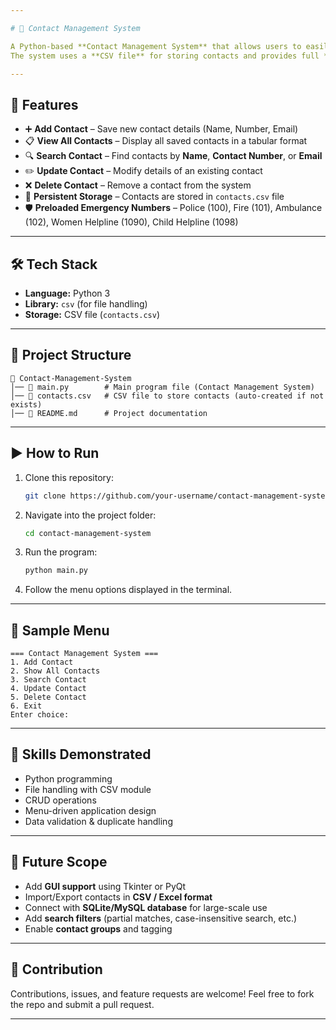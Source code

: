 ```yaml
---

# 📇 Contact Management System

A Python-based **Contact Management System** that allows users to easily manage contacts.
The system uses a **CSV file** for storing contacts and provides full **CRUD operations** (Create, Read, Update, Delete) through a simple menu-driven interface.

---
```


## 🚀 Features

* ➕ **Add Contact** – Save new contact details (Name, Number, Email)
* 📋 **View All Contacts** – Display all saved contacts in a tabular format
* 🔍 **Search Contact** – Find contacts by **Name**, **Contact Number**, or **Email**
* ✏️ **Update Contact** – Modify details of an existing contact
* ❌ **Delete Contact** – Remove a contact from the system
* 💾 **Persistent Storage** – Contacts are stored in `contacts.csv` file
* 🛡️ **Preloaded Emergency Numbers** – Police (100), Fire (101), Ambulance (102), Women Helpline (1090), Child Helpline (1098)

---

## 🛠️ Tech Stack

* **Language:** Python 3
* **Library:** `csv` (for file handling)
* **Storage:** CSV file (`contacts.csv`)

---

## 📂 Project Structure

```
📁 Contact-Management-System
│── 📄 main.py        # Main program file (Contact Management System)
│── 📄 contacts.csv   # CSV file to store contacts (auto-created if not exists)
│── 📄 README.md      # Project documentation
```

---

## ▶️ How to Run

1. Clone this repository:

   ```bash
   git clone https://github.com/your-username/contact-management-system.git
   ```
2. Navigate into the project folder:

   ```bash
   cd contact-management-system
   ```
3. Run the program:

   ```bash
   python main.py
   ```
4. Follow the menu options displayed in the terminal.

---

## 📸 Sample Menu

```
=== Contact Management System ===
1. Add Contact
2. Show All Contacts
3. Search Contact
4. Update Contact
5. Delete Contact
6. Exit
Enter choice: 
```

---

## 🎯 Skills Demonstrated

* Python programming
* File handling with CSV module
* CRUD operations
* Menu-driven application design
* Data validation & duplicate handling

---

## 🔮 Future Scope

* Add **GUI support** using Tkinter or PyQt
* Import/Export contacts in **CSV / Excel format**
* Connect with **SQLite/MySQL database** for large-scale use
* Add **search filters** (partial matches, case-insensitive search, etc.)
* Enable **contact groups** and tagging

---

## 🤝 Contribution

Contributions, issues, and feature requests are welcome!
Feel free to fork the repo and submit a pull request.

---
